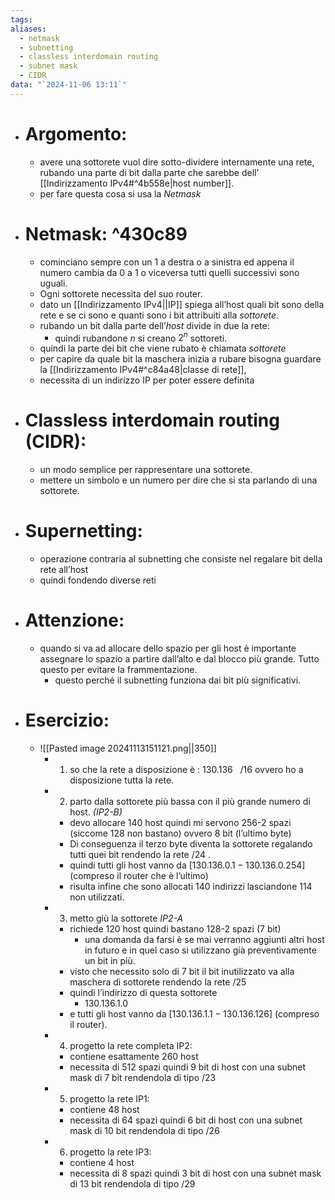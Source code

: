 ```yaml
---
tags: 
aliases:
  - netmask
  - subnetting
  - classless interdomain routing
  - subnet mask
  - CIDR
data: "`2024-11-06 13:11`"
---
```

- # Argomento:
	- avere una sottorete vuol dire sotto-dividere internamente una rete, rubando una parte di bit dalla parte che sarebbe dell’ [[Indirizzamento IPv4#^4b558e|host number]]. 
	- per fare questa cosa si usa la _Netmask_
- # Netmask: ^430c89
	- cominciano sempre con un 1 a destra o a sinistra ed appena il numero cambia da 0 a 1 o viceversa tutti quelli successivi sono uguali.
	- Ogni sottorete necessita del suo router.
	- dato un [[Indirizzamento IPv4||IP]] spiega all’host quali bit sono della rete e se ci sono e quanti sono i bit attribuiti alla _sottorete_.
	- rubando un bit dalla parte dell’_host_ divide in due la rete:
		- quindi rubandone $n$ si creano $2^{n}$ sottoreti.
	- quindi la parte dei bit che viene rubato è chiamata _sottorete_ 
	- per capire da quale bit la maschera inizia a rubare bisogna guardare la [[Indirizzamento IPv4#^c84a48|classe di rete]], 
	- necessita di un indirizzo IP per poter essere definita
- # Classless interdomain routing (CIDR):
	- un modo semplice per rappresentare una sottorete.
	- mettere un simbolo e un numero per dire che si sta parlando di una sottorete.
- # Supernetting:
	- operazione contraria al subnetting che consiste nel regalare bit della rete all’host 
	- quindi fondendo diverse reti
- # Attenzione:
	- quando si va ad allocare dello spazio per gli host è importante assegnare lo spazio a partire dall’alto e dal blocco più grande. Tutto questo per evitare la frammentazione.
		- questo perché il subnetting funziona dai bit più significativi.
- # Esercizio:
	- ![[Pasted image 20241113151121.png||350]]
		- 1) so che la rete a disposizione è : $130.136 \ \ \ / 16$ ovvero ho a disposizione tutta la rete.
		- 2) parto dalla sottorete più bassa con il più grande numero di host. _(IP2-B)_
			- devo allocare 140 host quindi mi servono 256-2 spazi (siccome 128 non bastano) ovvero 8 bit (l’ultimo byte) 
			- Di conseguenza il terzo byte diventa la sottorete regalando tutti quei bit rendendo la rete $/24$ .
			- quindi tutti gli host vanno da $[130.136.0.1- 130.136.0.254]$ (compreso il router che è l’ultimo) 
			- risulta infine che sono allocati 140 indirizzi lasciandone 114 non utilizzati.
		- 3) metto giù la sottorete _IP2-A_
			- richiede 120 host quindi bastano 128-2 spazi (7 bit) 
				- una domanda da farsi è se mai verranno aggiunti altri host in futuro e in quel caso si utilizzano già preventivamente un bit in più.
			- visto che necessito solo di 7 bit il bit inutilizzato va alla maschera di sottorete rendendo la rete $/ 25$
			- quindi l’indirizzo di questa sottorete 
				- $130.136.1.0$
			- e tutti gli host vanno da $[130.136.1.1- 130.136.126]$ (compreso il router).
		- 4) progetto la rete completa IP2:
			- contiene esattamente 260 host 
			- necessita di 512 spazi quindi 9 bit di host con una subnet mask di 7 bit rendendola di tipo $/ 23$ 
		- 5) progetto la rete IP1:
			- contiene 48 host
			- necessita di 64 spazi quindi 6 bit di host con una subnet mask di 10 bit rendendola di tipo $/ 26$
		- 6) progetto la rete IP3:
			- contiene 4 host
			- necessita di 8 spazi quindi 3 bit di host con una subnet mask di 13 bit rendendola di tipo $/ 29$ 